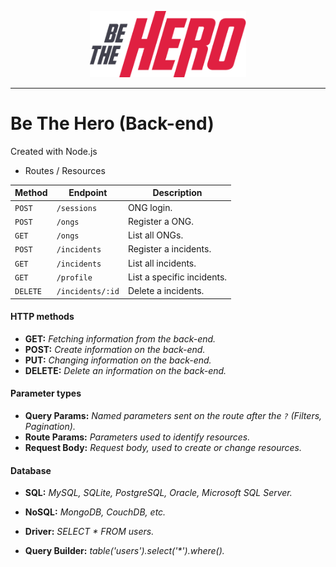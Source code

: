 <p align="center">
   <a href="https://github.com/WesGtoX/be-the-hero">
     <img src="../frontend/src/assets/logo-be-the-hero.png" alt="Be The Hero" title="Be The Hero" width="250px">
   </a>
</p>

-----------------

# Be The Hero (Back-end)

Created with Node.js

- Routes / Resources

|Method  |Endpoint        |Description               |
|--------|----------------|--------------------------|
|`POST`  |`/sessions`     |ONG login.                |
|`POST`  |`/ongs`         |Register a ONG.           |
|`GET`   |`/ongs`         |List all ONGs.            |
|`POST`  |`/incidents`    |Register a incidents.     |
|`GET`   |`/incidents`    |List all incidents.       |
|`GET`   |`/profile`      |List a specific incidents.|
|`DELETE`|`/incidents/:id`|Delete a incidents.       |


#### HTTP methods

  - **GET:** _Fetching information from the back-end._
  - **POST:** _Create information on the back-end._
  - **PUT:** _Changing information on the back-end._
  - **DELETE:** _Delete an information on the back-end._


#### Parameter types

  - **Query Params:** _Named parameters sent on the route after the `?` (Filters, Pagination)._
  - **Route Params:** _Parameters used to identify resources._
  - **Request Body:** _Request body, used to create or change resources._


#### Database

  - **SQL:** _MySQL, SQLite, PostgreSQL, Oracle, Microsoft SQL Server._
  - **NoSQL:** _MongoDB, CouchDB, etc._

  - **Driver:** _SELECT * FROM users._
  - **Query Builder:** _table('users').select('*').where()._
